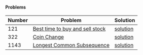 #### Problems
|  Number | Problem |   Solution |
| --- | --- | --- |
|  121 | [Best time to buy and sell stock](https://leetcode.com/problems/best-time-to-buy-and-sell-stock/) | [solution](/Dynamic%20Programming/Best_time_to_buy_and_sell_stock.py)|
|  322 | [Coin Change](https://leetcode.com/problems/coin-change/) | [solution](/Dynamic%20Programming/Coin_Change.py)|
|  1143 | [Longest Common Subsequence](https://leetcode.com/problems/longest-common-subsequence/) | [solution](/Dynamic%20Programming/Longest_Common_Subsequence.py)|

